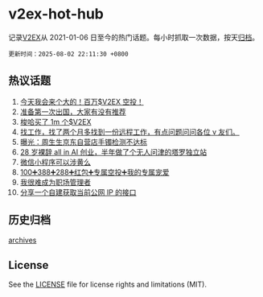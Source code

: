 # v2ex-hot-hub

 记录[V2EX](https://www.v2ex.com/)从 2021-01-06 日至今的热门话题。每小时抓取一次数据，按天[归档](archives)。

`更新时间：2025-08-02 22:11:30 +0800`

## 热议话题

1. [今天我会来个大的！百万$V2EX 空投！](https://www.v2ex.com/t/1149444)
1. [准备第一次出国，大家有没有推荐](https://www.v2ex.com/t/1149432)
1. [梭哈买了 1m 个$V2EX](https://www.v2ex.com/t/1149420)
1. [找工作，找了两个月多找到一份远程工作，有点问题问问各位 v 友们。](https://www.v2ex.com/t/1149452)
1. [曝光：周生生京东自营店手镯检测不达标](https://www.v2ex.com/t/1149454)
1. [28 岁裸辞 all in AI 创业，半年做了个无人问津的塔罗独立站](https://www.v2ex.com/t/1149424)
1. [微信小程序可以涉黄么](https://www.v2ex.com/t/1149477)
1. [100➕388➕288➕红包➕专属空投➕我的专属宠爱](https://www.v2ex.com/t/1149508)
1. [我很难成为职场管理者](https://www.v2ex.com/t/1149436)
1. [分享一个自建获取当前公网 IP 的接口](https://www.v2ex.com/t/1149457)

## 历史归档

[archives](archives)

## License

See the [LICENSE](LICENSE) file for license rights and limitations (MIT).
